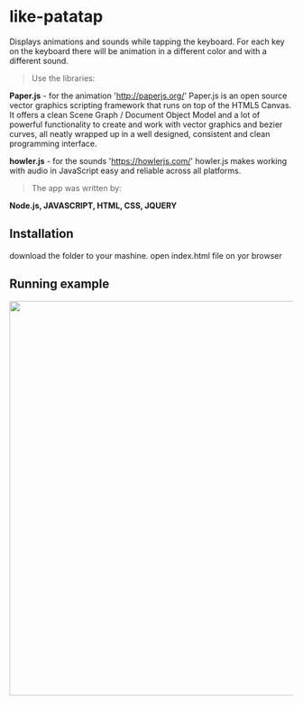 # like-patatap

Displays animations and sounds while tapping the keyboard. For each key on the keyboard there will be animation in a different color and with a different sound.

>Use the libraries:

****Paper.js**** - for the animation 'http://paperjs.org/'
Paper.js is an open source vector graphics scripting framework that runs on top of the HTML5 Canvas. It offers a clean Scene Graph / Document Object Model and a lot of powerful functionality to create and work with vector graphics and bezier curves, all neatly wrapped up in a well designed, consistent and clean programming interface.

****howler.js**** - for the sounds 'https://howlerjs.com/'
howler.js makes working with audio in JavaScript easy and reliable across all platforms.


>The app was written by: 


****Node.js, JAVASCRIPT, HTML, CSS, JQUERY****

## Installation
download the folder to your mashine. open index.html file on yor browser

## Running example

<img style="-webkit-user-select: none;margin: auto;width: 700px;" src="https://raw.githubusercontent.com/EfratVanso/like-patatap/master/patatap.gif" width="870">
